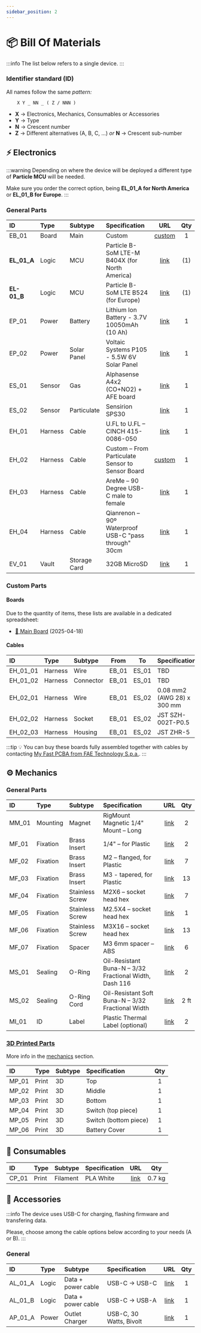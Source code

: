 ```yaml
---
sidebar_position: 2
---
```


# 📦 Bill Of Materials

<!-- a nice top-down photo can be put here following the previous version below -->
<!-- ![Parts](@site/static/files/bom/parts.jpg) -->

:::info
The list below refers to a single device.
:::

### Identifier standard (ID)

All names follow the same _pattern:_

```
    X Y _ NN _ ( Z / NNN )
```

- **X** → Electronics, Mechanics, Consumables or Accessories
- **Y** → Type
- **N** → Crescent number
- **Z** → Different alternatives (A, B, C, ...)
  _or_
  **N** → Crescent sub-number

## ⚡ Electronics

:::warning
Depending on where the device will be deployed a different type of **Particle MCU** will be needed.

Make sure you order the correct option, being **EL_01_A for North America** or **EL_01_B for Europe**.
:::

### General Parts

| ID          | Type    | Subtype      | Specification                                        |                                                     URL                                                      |  Qty  |
| :---------- | :------ | :----------- | :--------------------------------------------------- | :----------------------------------------------------------------------------------------------------------: | :---: |
| EB_01       | Board   | Main         | Custom                                               |                                              [custom](#boards)                                               |   1   |
| **EL_01_A** | Logic   | MCU          | Particle B-SoM LTE-M B404X (for North America)       |   [link](https://store.particle.io/collections/cellular/products/b-series-lte-cat-m1-noram-with-ethersim)    |  (1)  |
| **EL-01_B** | Logic   | MCU          | Particle B-SoM LTE B524 (for Europe)                 |   [link](https://store.particle.io/collections/cellular/products/b-series-lte-cat1-3g-2g-europe-ethersim)    |  (1)  |
| EP_01       | Power   | Battery      | Lithium Ion Battery - 3.7V 10050mAh (10 Ah)          |                                [link](https://www.adafruit.com/product/5035)                                 |   1   |
| EP_02       | Power   | Solar Panel  | Voltaic Systems P105 - 5.5W 6V Solar Panel           |                [link](https://www.amazon.com/Voltaic-Systems-Small-Solar-Panel/dp/B085W9KG6V)                |   1   |
| ES_01       | Sensor  | Gas          | Alphasense A4x2 (CO+NO2) + AFE board                 |                                      [link](https://www.alphasense.com)                                      |   1   |
| ES_02       | Sensor  | Particulate  | Sensirion SPS30                                      |                [link](https://www.digikey.com/en/products/detail/sensirion-ag/SPS30/9598990)                 |   1   |
| EH_01       | Harness | Cable        | U.FL to U.FL – CINCH 415-0086-050                    | [link](https://www.digikey.com/en/products/detail/cinch-connectivity-solutions-johnson/415-0086-050/1305528) |   1   |
| EH_02       | Harness | Cable        | Custom – From Particulate Sensor to Sensor Board     |                                             [custom](#harnesses)                                             |   1   |
| EH_03       | Harness | Cable        | AreMe – 90 Degree USB-C male to female               |                            [link](https://www.amazon.com/gp/product/B0CQH48YFQ/)                             |   1   |
| EH_04       | Harness | Cable        | Qianrenon – 90º Waterproof USB-C "pass through" 30cm |                            [link](https://www.amazon.com/gp/product/B0BPCHR24G/)                             |   1   |
| EV_01       | Vault   | Storage Card | 32GB MicroSD                                         |                                [link](https://www.amazon.com/dp/B08GY9NYRM/)                                 |   1   |

### Custom Parts

#### Boards

Due to the quantity of items, these lists are available in a dedicated spreadsheet:
- [📝 Main Board](https://github.com/MIT-Senseable-City-Lab/flatburn-lte/blob/main/hardware/Production/BOM_Flatburn_V4.csv) (2025-04-18)

#### Cables

| ID       | Type    | Subtype   | From  |  To   | Specification              |                                              URL                                              |  Qty  |
| :------- | :------ | :-------- | :---: | :---: | :------------------------- | :-------------------------------------------------------------------------------------------: | :---: |
| EH_01_01 | Harness | Wire      | EB_01 | ES_01 | TBD                        |                                              TBD                                              |   1   |
| EH_01_02 | Harness | Connector | EB_01 | ES_01 | TBD                        |                                              TBD                                              |   2   |
| EH_02_01 | Harness | Wire      | EB_01 | ES_02 | 0.08 mm2 (AWG 28) x 300 mm | [link](https://www.digikey.com/en/products/detail/cnc-tech/10064-28-1-0500-001-1-TS/4486265)  |   5   |
| EH_02_02 | Harness | Socket    | EB_01 | ES_02 | JST SZH-002T-P0.5          | [link](https://www.digikey.com/en/products/detail/jst-sales-america-inc/szh-002t-p0-5/527363) |  10   |
| EH_02_03 | Harness | Housing   | EB_01 | ES_02 | JST ZHR-5                  |     [link](https://www.digikey.com/en/products/detail/jst-sales-america-inc/ZHR-5/608642)     |   2   |


:::tip
💡 You can buy these boards fully assembled together with cables by contacting [My Fast PCBA from FAE Technology S.p.a.](myfastpcba@fae.technology).
:::

## ⚙️ Mechanics

### General Parts

| ID    | Type     | Subtype         | Specification                                          |                                           URL                                            |  Qty  |
| :---- | :------- | :-------------- | :----------------------------------------------------- | :--------------------------------------------------------------------------------------: | :---: |
| MM_01 | Mounting | Magnet          | RigMount Magnetic 1/4" Mount – Long                    |                [link](https://www.rigwheels.com/product/magnetic-mount/)                 |   2   |
| MF_01 | Fixation | Brass Insert    | 1/4" – for Plastic                                     |                       [link](https://www.mcmaster.com/94459A390/)                        |   2   |
| MF_02 | Fixation | Brass Insert    | M2 – flanged, for Plastic                              |                       [link](https://www.mcmaster.com/97171A300/)                        |   7   |
| MF_03 | Fixation | Brass Insert    | M3 - tapered, for Plastic                              |                       [link](https://www.mcmaster.com/94180A331/)                        |  13   |
| MF_04 | Fixation | Stainless Screw | M2X6 – socket head hex                                 |                       [link](https://www.mcmaster.com/91292A831/)                        |   7   |
| MF_05 | Fixation | Stainless Screw | M2.5X4 – socket head hex                               |                       [link](https://www.mcmaster.com/91292A015/)                        |   1   |
| MF_06 | Fixation | Stainless Screw | M3X16 – socket head hex                                |                       [link](https://www.mcmaster.com/91292A115/)                        |  13   |
| MF_07 | Fixation | Spacer          | M3 6mm spacer – ABS                                    |             [link](https://www.amazon.com/dp/B09N2NKNDJ?smid=A2U2UFFPJ8JX7R)             |   6   |
| MS_01 | Sealing  | O-Ring          | Oil-Resistant Buna-N – 3/32 Fractional Width, Dash 116 |                        [link](https://www.mcmaster.com/9452K28/)                         |   2   |
| MS_02 | Sealing  | O-Ring Cord     | Oil-Resistant Soft Buna-N – 3/32 Fractional Width      |                        [link](https://www.mcmaster.com/9864K25/)                         | 2 ft  |
| MI_01 | ID       | Label           | Plastic Thermal Label (optional)                       | [link](https://www.amazon.com/LabelManager-Handheld-Label-QWERTY-Keyboard/dp/B006O87KUA) |   2   |

### [3D Printed Parts](./mechanics)

More info in the [mechanics](./mechanics) section.

| ID    | Type  | Subtype | Specification         |  Qty  |
| :---- | :---- | :------ | :-------------------- | :---: |
| MP_01 | Print | 3D      | Top                   |   1   |
| MP_02 | Print | 3D      | Middle                |   1   |
| MP_03 | Print | 3D      | Bottom                |   1   |
| MP_04 | Print | 3D      | Switch (top piece)    |   1   |
| MP_05 | Print | 3D      | Switch (bottom piece) |   1   |
| MP_06 | Print | 3D      | Battery Cover         |   1   |


## 🧵 Consumables

| ID    | Type  | Subtype  | Specification |                                                     URL                                                     |  Qty   |
| :---- | :---- | :------- | :------------ | :---------------------------------------------------------------------------------------------------------: | :----: |
| CP_01 | Print | Filament | PLA White     | [link](https://us.store.bambulab.com/collections/bambu-lab-3d-printer-filament/products/pla-basic-filament) | 0.7 kg |

## 🔌 Accessories

:::info
The device uses USB-C for charging, flashing firmware and transfering data.

Please, choose among the cable options below according to your needs (A or B).
:::

### General

| ID      | Type  | Subtype            | Specification           |                                           URL                                           |  Qty  |
| :------ | :---- | :----------------- | :---------------------- | :-------------------------------------------------------------------------------------: | :---: |
| AL_01_A | Logic | Data + power cable | USB-C → USB-C           | [link](https://www.amazon.com/Amazon-Basics-Charging-Transfer-Certified/dp/B085SB6RSN/) |   1   |
| AL_01_B | Logic | Data + power cable | USB-C → USB-A           |  [link](https://www.amazon.com/Amazon-Basics-Charger-480Mbps-Certified/dp/B01GGKYN0A/)  |   1   |
| AP_01_A | Power | Outlet Charger     | USB-C, 30 Watts, Bivolt |           [link](https://www.amazon.com/dp/B0B2MM1W65/ref=twister_B0DNYG7ZY9)           |   1   |
